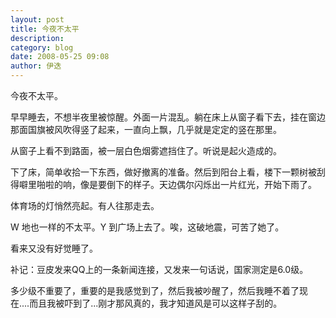 ```yaml
---
layout: post
title: 今夜不太平
description: 
category: blog
date: 2008-05-25 09:08
author: 伊迭
---
```


今夜不太平。

早早睡去，不想半夜里被惊醒。外面一片混乱。躺在床上从窗子看下去，挂在窗边那面国旗被风吹得竖了起来，一直向上飘，几乎就是定定的竖在那里。 

从窗子上看不到路面，被一层白色烟雾遮挡住了。听说是起火造成的。 

下了床，简单收拾一下东西，做好撤离的准备。然后到阳台上看，楼下一颗树被刮得噼里啪啦的响，像是要倒下的样子。天边偶尔闪烁出一片红光，开始下雨了。 

体育场的灯悄然亮起。有人往那走去。

W 地也一样的不太平。Y 到广场上去了。唉，这破地震，可苦了她了。

看来又没有好觉睡了。

补记：豆皮发来QQ上的一条新闻连接，又发来一句话说，国家测定是6.0级。 

多少级不重要了，重要的是我感觉到了，然后我被吵醒了，然后我睡不着了现在....而且我被吓到了...刚才那风真的，我才知道风是可以这样子刮的。
